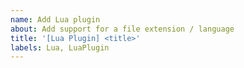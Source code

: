 ```yaml
---
name: Add Lua plugin
about: Add support for a file extension / language
title: '[Lua Plugin] <title>'
labels: Lua, LuaPlugin
---
```


# <title> Plugin

...

## Checklist

- [ ] Syntax Highlighting
- [ ] Auto complete (implement `detect_functions` and `detect_variables`)
<!--
	Comments are shown in the CTRL+L menu.
	Check other plugins' (e.g. `cs.lua`, `js.lua`, `lua.lua`, or `java.lua`) source code for examples.
	Examples:
  	- C/C++
    	- Darn it! My program leaked memory again
	    - Your code WILL leak memory until you rewrite in Rust
	    - I know your favorite characters, they are: `*` and `&`
	    - wchar_t = woke char type
	 	- give up, you'll never make something good in C and/or C++
	- JavaScript
		- What did I expect from a language created in like 2 weeks or something
		- This code fixes errors: Number.MAX_SAFE_INTEGER += Number.MAX_SAFE_INTEGER
		- more?.optional?.chaining?.please // LGTM!
		- We are entitled to write JavaScript,
      	  and if you ask us to make a Desktop app without Electron,
	      we will decline. We're too lazy
-->
- [ ] At least 3 comments (`add_comment("insert comment here")`)

## Additional Information

<!--
Add additional info here (e.g. issues to close).
Read
https://docs.github.com/en/get-started/writing-on-github/working-with-advanced-formatting/using-keywords-in-issues-and-pull-requests
for some useful info.
Example:
Closes #1, Fixes #1, or Resolves #1
-->

